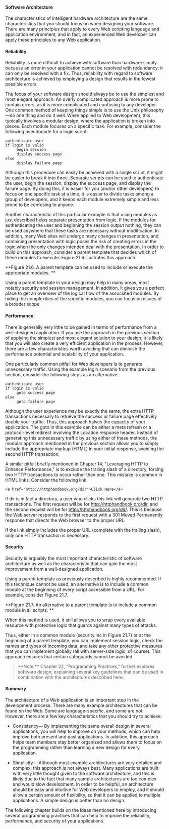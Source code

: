 #### Software Architecture

The characteristics of intelligent hardware architecture are the same characteristics that you should focus on when designing your software. There are many principles that apply to every Web scripting language and application environment, and in fact, an experienced Web developer can apply these principles to any Web application.

#### Reliability

Reliability is more difficult to achieve with software than hardware simply because an error in your application cannot be resolved with redundancy; it can only be resolved with a fix. Thus, reliability with regard to software architecture is achieved by employing a design that results in the fewest possible errors.

The focus of your software design should always be to use the simplest and most elegant approach. An overly complicated approach is more prone to contain errors, as it is more complicated and confusing to any developer. One common method of keeping things simple is to use the Unix philosophy—do one thing and do it well. When applied to Web development, this typically involves a modular design, where the application is broken into pieces. Each module focuses on a specific task. For example, consider the following pseudocode for a login script:

```
authenticate user 
if login is valid 
     begin session 
     display success page 
else 
     display failure page
```
 
Although this procedure can easily be achieved with a single script, it might be easier to break it into three. Separate scripts can be used to authenticate the user, begin the session, display the success page, and display the failure page. By doing this, it is easier for you (and/or other developers) to focus on one specific task at a time, it is easier to divide tasks among a group of developers, and it keeps each module extremely simple and less prone to be confusing to anyone.

Another characteristic of this particular example is that using modules as just described helps separate presentation from logic. If the modules for authenticating the user and beginning the session output nothing, they can be used anywhere that these tasks are necessary without modification. In addition, many Web sites will undergo many changes in presentation, and combining presentation with logic poses the risk of creating errors in the logic when the only changes intended deal with the presentation. In order to build on this approach, consider a parent template that decides which of these modules to execute. Figure 21.6 illustrates this approach.

**Figure 21.6. A parent template can be used to include or execute the appropriate modules.
**

Using a parent template in your design may help in many areas, most notably security and session management. In addition, it gives you a perfect place to get an overview of the logical flow of the associated modules. By hiding the complexities of the specific modules, you can focus on issues of a broader scope.

#### Performance

There is generally very little to be gained in terms of performance from a well-designed application. If you use the approach in the previous section of applying the simplest and most elegant solution to your design, it is likely that you will also create a very efficient application in the process. However, there are a few characteristics worth avoiding that can diminish the performance potential and scalability of your application.

One particularly common pitfall for Web developers is to generate unnecessary traffic. Using the example login scenario from the previous section, consider the following steps as an alternative:

```
authenticate user 
if login is valid 
     goto success page 
else 
     goto failure page 
```

Although the user experience may be exactly the same, the extra HTTP transactions necessary to retrieve the success or failure page effectively double your traffic. Thus, this approach halves the capacity of your application. The goto in this example can be either a meta refresh or a protocol-level redirect involving the Location response header. Instead of generating this unnecessary traffic by using either of these methods, the modular approach mentioned in the previous section allows you to simply include the appropriate markup (HTML) in your initial response, avoiding the second HTTP transaction.

A similar pitfall briefly mentioned in Chapter 14, "Leveraging HTTP to Enhance Performance," is to exclude the trailing slash of a directory, forcing two HTTP transactions to occur rather than one. This mistake is common in HTML links. Consider the following link:

`<a href="http://httphandbook.org/dir">Click Here</a>`
 
If dir is in fact a directory, a user who clicks this link will generate two HTTP transactions. The first request will be for http://httphandbook.org/dir, and the second request will be for http://httphandbook.org/dir/. This is because the Web server responds to the first request with a 301 Moved Permanently response that directs the Web browser to the proper URL.

If the link simply includes the proper URL (complete with the trailing slash), only one HTTP transaction is necessary.

#### Security

Security is arguably the most important characteristic of software architecture as well as the characteristic that can gain the most improvement from a well-designed application.

Using a parent template as previously described is highly recommended. If this technique cannot be used, an alternative is to include a common module at the beginning of every script accessible from a URL. For example, consider Figure 21.7.

**Figure 21.7. An alternative to a parent template is to include a common module in all scripts.
**

When this method is used, it still allows you to wrap every available resource with protective logic that guards against many types of attacks.

Thus, either in a common module (security.inc in Figure 21.7) or at the beginning of a parent template, you can implement session logic, check the names and types of incoming data, and take any other protective measures that you can implement globally (all with server-side logic, of course). This approach ensures that certain safeguards cannot be avoided.

>**Note
**
Chapter 22, "Programming Practices," further explores software design, explaining several key guidelines that can be used in combination with the architectures described here.

#### Summary

The architecture of a Web application is an important step in the development process. There are many example architectures that can be found on the Web. Some are language-specific, and some are not. However, there are a few key characteristics that you should try to achieve:

* Consistency— By implementing the same overall design in several applications, you will help to improve on your methods, which can help improve both present and past applications. In addition, this approach helps team members stay better organized and allows them to focus on the programming rather than learning a new design for every application.

* Simplicity— Although most example architectures are very detailed and complex, this approach is not always best. Many applications are built with very little thought given to the software architecture, and this is likely due to the fact that many sample architectures are too complex and would slow development. In order to be helpful, an architecture should be easy and intuitive for Web developers to employ, and it should allow a certain amount of flexibility, so that it can be applied to multiple applications. A simple design is better than no design.

The following chapter builds on the ideas mentioned here by introducing several programming practices that can help to improve the reliability, performance, and security of your applications.
